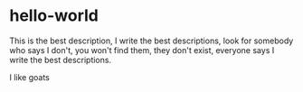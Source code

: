# hello-world
This is the best description, I write the best descriptions, look for somebody who says I don't, you won't find them, they don't exist, everyone says I write the best descriptions.

I like goats
